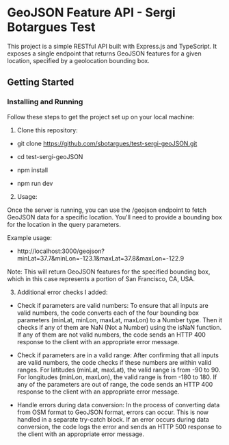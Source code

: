 # GeoJSON Feature API - Sergi Botargues Test

This project is a simple RESTful API built with Express.js and TypeScript. It exposes a single endpoint that returns GeoJSON features for a given location, specified by a geolocation bounding box.

## Getting Started

### Installing and Running

Follow these steps to get the project set up on your local machine:

1. Clone this repository:


- git clone https://github.com/sbotargues/test-sergi-geoJSON.git

- cd test-sergi-geoJSON

- npm install

- npm run dev

2. Usage:

Once the server is running, you can use the /geojson endpoint to fetch GeoJSON data for a specific location. You'll need to provide a bounding box for the location in the query parameters.

Example usage:

- http://localhost:3000/geojson?minLat=37.7&minLon=-123.1&maxLat=37.8&maxLon=-122.9

Note: This will return GeoJSON features for the specified bounding box, which in this case represents a portion of San Francisco, CA, USA.

3. Additional error checks I added:

- Check if parameters are valid numbers: To ensure that all inputs are valid numbers, the code converts each of the four bounding box parameters (minLat, minLon, maxLat, maxLon) to a Number type. Then it checks if any of them are NaN (Not a Number) using the isNaN function. If any of them are not valid numbers, the code sends an HTTP 400 response to the client with an appropriate error message.

- Check if parameters are in a valid range: After confirming that all inputs are valid numbers, the code checks if these numbers are within valid ranges. For latitudes (minLat, maxLat), the valid range is from -90 to 90. For longitudes (minLon, maxLon), the valid range is from -180 to 180. If any of the parameters are out of range, the code sends an HTTP 400 response to the client with an appropriate error message.

- Handle errors during data conversion: In the process of converting data from OSM format to GeoJSON format, errors can occur. This is now handled in a separate try-catch block. If an error occurs during data conversion, the code logs the error and sends an HTTP 500 response to the client with an appropriate error message.